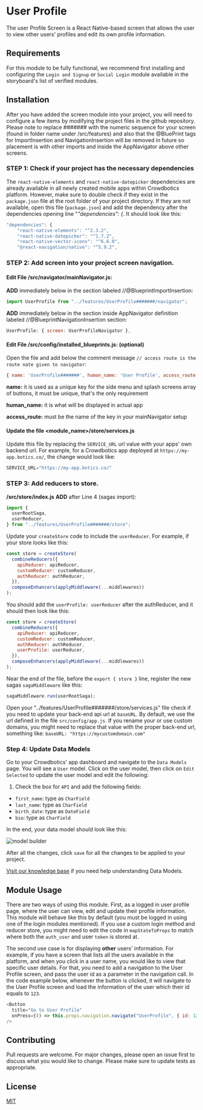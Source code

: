 # User Profile

The user Profile Screen is a React Native-based screen that allows the user to view other users' profiles and edit its own profile information.

## Requirements

For this module to be fully functional, we recommend first installing and configuring the `Login and Signup` or `Social Login` module available in the storyboard's list of verified modules.

## Installation

After you have added the screen module into your project, you will need to configure a few items by modifying the project files in the github repository. Please note to replace ####### with the numeric sequence for your screen (found in folder name under /src/features) and also that the @BluePrint tags for ImportInsertion and NavigationInsertion will be removed in future so placement is with other imports and inside the AppNavigator above other screens.

### STEP 1: Check if your project has the necessary dependencies

The `react-native-elements` and `react-native-datepicker` dependencies are already available in all newly created mobile apps within Crowdbotics platform. However, make sure to double check if they exist in the `package.json` file at the root folder of your project directory. If they are not available, open this file (`package.json`) and add the dependency after the dependencies opening line "_"dependencies": {_. It should look like this:

```js
"dependencies": {
    "react-native-elements": "^2.3.2",
    "react-native-datepicker": "^1.7.2",
    "react-native-vector-icons": "^6.6.0",
    "@react-navigation/native": "^5.9.2",
```

### STEP 2: Add screen into your project screen navigation.

#### Edit File /src/navigator/mainNavigator.js:

**ADD** immediately below in the section labeled //@BlueprintImportInsertion:

```js
import UserProfile from "../features/UserProfile#######/navigator";
```

**ADD** immediately below in the section inside AppNavigator definition labeled //@BlueprintNavigationInsertion section:

```js
UserProfile: { screen: UserProfileNavigator },
```

#### Edit File /src/config/installed_blueprints.js: (optional)

Open the file and add below the comment message `// access route is the route nate given to navigator`:

```js
{ name: 'UserProfile#######', human_name: 'User Profile', access_route: 'UserProfile' },
```

**name:** it is used as a unique key for the side menu and splash screens array of buttons, it must be unique, that's the only requirement

**human_name:** it is what will be displayed in actual app

**access_route:** must be the name of the key in your mainNavigator setup

#### Update the file <module_name>/store/services.js
Update this file by replacing the `SERVICE_URL` url value with your apps' own backend url. For example, for a Crowdbotics app deployed at  `https://my-app.botics.co/`, the change would look like:

```js
SERVICE_URL="https://my-app.botics.co/"
```

### STEP 3: Add reducers to store.

**/src/store/index.js**
**ADD** after Line 4 (sagas import):

```js
import {
  userRootSaga,
  userReducer,
} from "../features/UserProfile#######/store";
```

Update your `createStore` code to include the `userReducer`. For example, if your store looks like this:

```js
const store = createStore(
  combineReducers({
    apiReducer: apiReducer,
    customReducer: customReducer,
    authReducer: authReducer,
  }),
  composeEnhancers(applyMiddleware(...middlewares))
);
```

You should add the `userProfile: userReducer` after the authReducer, and it should then look like this:

```js
const store = createStore(
  combineReducers({
    apiReducer: apiReducer,
    customReducer: customReducer,
    authReducer: authReducer,
    userProfile: userReducer,
  }),
  composeEnhancers(applyMiddleware(...middlewares))
);
```

Near the end of the file, before the `export { store }` line, register the new sagas `sagaMiddleware` like this:

```js
sagaMiddleware.run(userRootSaga);
```

Open your "../features/UserProfile#######/store/services.js" file check if you need to update your back-end api url at `baseURL`. By default, we use the url defined in the file `src/config/app.js`. If you rename your or use custom domains, you might need to replace that value with the proper back-end url, something like:
`baseURL: "https://mycustomdomain.com"`

### Step 4: Update Data Models

Go to your Crowdbotics' app dashboard and navigate to the `Data Models` page. You will see a `User` model. Click on the user model, then click on `Edit Selected` to update the user model and edit the following:

1. Check the box for `API` and add the following fields:

- `first_name`: type as `CharField`
- `last_name`: type as `CharField`
- `birth_date`: type as `DateField`
- `bio`: type as `CharField`

In the end, your data model should look like this:

![model builder](https://crowdbotics-slack-dev.s3.amazonaws.com/media/project_component_resources/Screenshot_from_2021-01-05_16-05-28.png)

After all the changes, click `save` for all the changes to be applied to your project.

[Visit our knowledge base](https://knowledge.crowdbotics.com/what-is-the-model-editor-and-what-is-it-for) if you need help understanding Data Models.

## Module Usage

There are two ways of using this module. First, as a logged in user profile page, where the user can view, edit and update their profile information. This module will behave like this by default (you must be logged in using one of the login modules mentioned). If you use a custom login method and reducer store, you might need to edit the code in `mapStateToProps` to match where both the `auth_user` and user `token` is stored at. 

The second use case is for displaying **other** users' information. For example, if you have a screen that lists all the users available in the platform, and when you click in a user name, you would like to view that specific user details. For that, you need to add a navigation to the User Profile screen, and pass the user id as a parameter in the navigation call. In the code example below, whenever the button is clicked, it will navigate to the User Profile screen and load the information of the user which their id equals to `123`.

```js
<Button
  title="Go to User Profile"
  onPress={() => this.props.navigation.navigate("UserProfile", { id: 123 })}
/>
```

## Contributing

Pull requests are welcome. For major changes, please open an issue first to discuss what you would like to change.
Please make sure to update tests as appropriate.

## License

[MIT](https://choosealicense.com/licenses/mit/)
